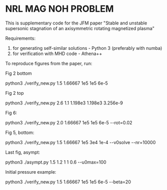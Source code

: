 # NRL MAG NOH PROBLEM 

This is supplementary code for the JFM paper "Stable and unstable supersonic stagnation of an axisymmetric rotating magnetized plasma"

Requirements:
1) for generating self-similar solutions - Python 3 (preferably with numba)
2) for verification with MHD code - Athena++

To reproduce figures from the paper, run:

Fig 2 bottom

python3 ./verify_new.py 1.5 1.66667 1e5 1e5 6e-5

Fig 2 top

python3 ./verify_new.py 2.6 1.1 1.198e3 1.198e3 3.256e-9

Fig 6:

python3 ./verify_new.py 2.0 1.66667 1e5 1e5 6e-5 --rot=0.02

Fig 5, bottom:

python3 ./verify_new.py 1.5 1.66667 1e5 3e4 1e-4 --v0solve --nr=10000

Last fig, asympt:

python3 ./asympt.py 1.5 1.2 1 1 0.6 --u0max=100

Initial pressure example:

python3 ./verify_new.py 1.5 1.66667 1e5 1e5 6e-5 --beta=20
